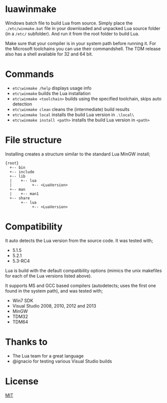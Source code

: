 luawinmake
==========

Windows batch file to build Lua from source. Simply place the `./etc/winmake.bat` file 
in your downloaded and unpacked Lua source folder (in a `/etc/` subfolder). And run it from the
root folder to build Lua.

Make sure that your compiler is in your system path before running it. For the Microsoft toolchains
you can use their commandshell. The TDM release also has a shell available for 32 and 64 bit.

Commands
========

- `etc\winmake /help` displays usage info
- `etc\winmake` builds the Lua installation
- `etc\winmake <toolchain>` builds using the specified toolchain, skips auto detection
- `etc\winmake clean` cleans the (intermediate) build results
- `etc\winmake local` installs the build Lua version in `.\local\`
- `etc\winmake install <path>` installs the build Lua version in `<path>`

File structure
==============

Installing creates a structure similar to the standard Lua MinGW install;
````
{root}
  +-- bin
  +-- include
  +-- lib
  |    +-- lua
  |         +-- <LuaVersion>
  +-- man
  |    +-- man1
  +-- share
       +-- lua
            +-- <LuaVersion>
````

Compatibility
=============

It auto detects the Lua version from the source code. It was tested with;

- 5.1.5
- 5.2.1
- 5.3-RC4

Lua is build with the default compatibility options (mimics the unix makefiles for each of the Lua versions listed above).

It supports MS and GCC based compilers (autodetects; uses the first one found in the system path), and was tested with;

- Win7 SDK
- Visual Studio 2008, 2010, 2012 and 2013
- MinGW
- TDM32
- TDM64

Thanks to
=========
- The Lua team for a great language
- @ignacio for testing various Visual Studio builds

License
=======
[MIT](http://opensource.org/licenses/MIT)
